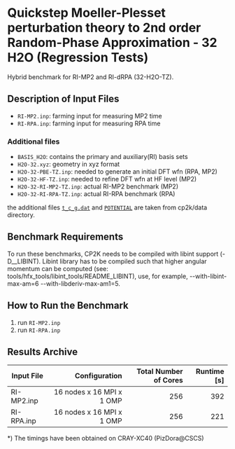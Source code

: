 # Quickstep Moeller-Plesset perturbation theory to 2nd order Random-Phase Approximation - 32 H2O (Regression Tests)

Hybrid benchmark for RI-MP2 and RI-dRPA (32-H2O-TZ).

## Description of Input Files

- `RI-MP2.inp`: farming input for measuring MP2 time
- `RI-RPA.inp`: farming input for measuring RPA time

### Additional files

- `BASIS_H2O`: contains the primary and auxiliary(RI) basis sets
- `H2O-32.xyz`: geometry in xyz format
- `H2O-32-PBE-TZ.inp`: needed to generate an initial DFT wfn (RPA, MP2)
- `H2O-32-HF-TZ.inp`: needed to refine DFT wfn at HF level  (MP2)
- `H2O-32-RI-MP2-TZ.inp`: actual RI-MP2 benchmark               (MP2)
- `H2O-32-RI-RPA-TZ.inp`: actual RI-RPA benchmark               (RPA)

the additional files [`t_c_g.dat`](cp2k/data/t_c_g.dat) and [`POTENTIAL`](cp2k/data/POTENTIAL) are taken from cp2k/data directory.

## Benchmark Requirements

To run these benchmarks, CP2K needs to be compiled with libint support (-D__LIBINT). Libint library has to be compiled such that higher angular momentum can be computed (see: tools/hfx_tools/libint_tools/README_LIBINT), use, for example, --with-libint-max-am=6 --with-libderiv-max-am1=5.

## How to Run the Benchmark

1) run `RI-MP2.inp`
2) run `RI-RPA.inp`

## Results Archive

| Input File | Configuration             | Total Number of Cores| Runtime [s]  |
| ---------- | -------------------------:| --------------------:| ------------:|
| RI-MP2.inp | 16 nodes x 16 MPI x 1 OMP |                  256 |          392 |
| RI-RPA.inp | 16 nodes x 16 MPI x 1 OMP |                  256 |          221 |

*) The timings have been obtained on CRAY-XC40 (PizDora@CSCS)
